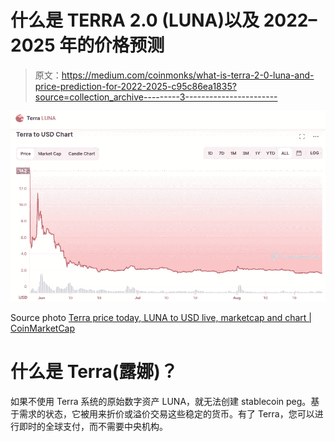 # 什么是 TERRA 2.0 (LUNA)以及 2022–2025 年的价格预测

> 原文：<https://medium.com/coinmonks/what-is-terra-2-0-luna-and-price-prediction-for-2022-2025-c95c86ea1835?source=collection_archive---------3----------------------->

![](img/f76ca420eaa5010cf1c59e0fdb0994a0.png)

Source photo [Terra price today, LUNA to USD live, marketcap and chart | CoinMarketCap](https://coinmarketcap.com/currencies/terra-luna-v2/)

# 什么是 Terra(露娜)？

如果不使用 Terra 系统的原始数字资产 LUNA，就无法创建 stablecoin peg。基于需求的状态，它被用来折价或溢价交易这些稳定的货币。有了 Terra，您可以进行即时的全球支付，而不需要中央机构。